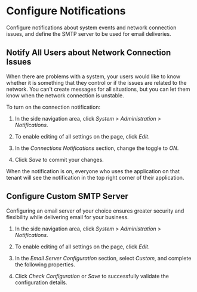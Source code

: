 <!-- loio4388411066ef476aa99e4f35ce64bab6 -->

# Configure Notifications

Configure notifications about system events and network connection issues, and define the SMTP server to be used for email deliveries.



<a name="loio4388411066ef476aa99e4f35ce64bab6__section_rkp_dvm_jrb"/>

## Notify All Users about Network Connection Issues

When there are problems with a system, your users would like to know whether it is something that they control or if the issues are related to the network. You can't create messages for all situations, but you can let them know when the network connection is unstable.

To turn on the connection notification:

1.  In the side navigation area, click *System* \> *Administration* \> *Notifications*.

2.  To enable editing of all settings on the page, click *Edit*.

3.  In the *Connections Notifications* section, change the toggle to *ON*.

4.  Click *Save* to commit your changes.


When the notification is on, everyone who uses the application on that tenant will see the notification in the top right corner of their application.



<a name="loio4388411066ef476aa99e4f35ce64bab6__section_yt1_vvm_jrb"/>

## Configure Custom SMTP Server

Configuring an email server of your choice ensures greater security and flexibility while delivering email for your business.

1.  In the side navigation area, click *System* \> *Administration* \> *Notifications*.

2.  To enable editing of all settings on the page, click *Edit*.

3.  In the *Email Server Configuration* section, select *Custom*, and complete the following properties.

4.  Click *Check Configuration* or *Save* to successfully validate the configuration details.


